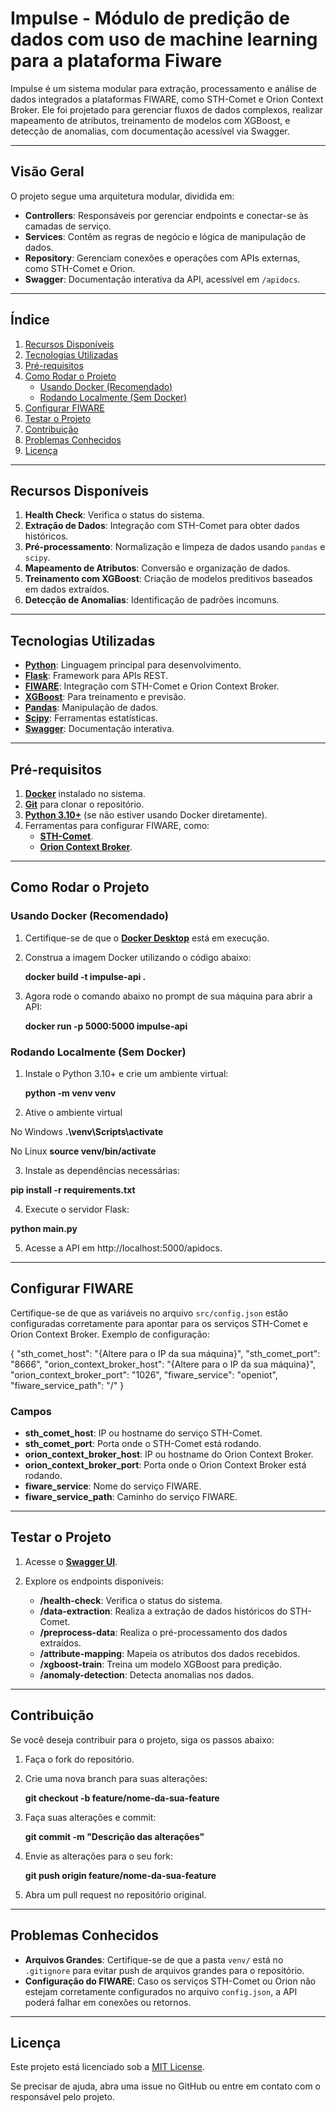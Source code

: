 # Impulse - Módulo de predição de dados com uso de machine learning para a plataforma Fiware

Impulse é um sistema modular para extração, processamento e análise de dados integrados a plataformas FIWARE, como STH-Comet e Orion Context Broker. Ele foi projetado para gerenciar fluxos de dados complexos, realizar mapeamento de atributos, treinamento de modelos com XGBoost, e detecção de anomalias, com documentação acessível via Swagger.

---

## **Visão Geral**

O projeto segue uma arquitetura modular, dividida em:
- **Controllers**: Responsáveis por gerenciar endpoints e conectar-se às camadas de serviço.
- **Services**: Contêm as regras de negócio e lógica de manipulação de dados.
- **Repository**: Gerenciam conexões e operações com APIs externas, como STH-Comet e Orion.
- **Swagger**: Documentação interativa da API, acessível em `/apidocs`.

---

## **Índice**

1. [Recursos Disponíveis](#recursos-disponíveis)
2. [Tecnologias Utilizadas](#tecnologias-utilizadas)
3. [Pré-requisitos](#pré-requisitos)
4. [Como Rodar o Projeto](#como-rodar-o-projeto)
   - [Usando Docker (Recomendado)](#usando-docker-recomendado)
   - [Rodando Localmente (Sem Docker)](#rodando-localmente-sem-docker)
5. [Configurar FIWARE](#configurar-fiware)
6. [Testar o Projeto](#testar-o-projeto)
7. [Contribuição](#contribuição)
8. [Problemas Conhecidos](#problemas-conhecidos)
9. [Licença](#licença)

---

## **Recursos Disponíveis**

1. **Health Check**: Verifica o status do sistema.
2. **Extração de Dados**: Integração com STH-Comet para obter dados históricos.
3. **Pré-processamento**: Normalização e limpeza de dados usando `pandas` e `scipy`.
4. **Mapeamento de Atributos**: Conversão e organização de dados.
5. **Treinamento com XGBoost**: Criação de modelos preditivos baseados em dados extraídos.
6. **Detecção de Anomalias**: Identificação de padrões incomuns.

---

## **Tecnologias Utilizadas**

- **[Python](https://www.python.org/downloads/)**: Linguagem principal para desenvolvimento.
- **[Flask](https://flask.palletsprojects.com/en/latest/)**: Framework para APIs REST.
- **[FIWARE](https://fiware.org/)**: Integração com STH-Comet e Orion Context Broker.
- **[XGBoost](https://xgboost.readthedocs.io/en/stable/)**: Para treinamento e previsão.
- **[Pandas](https://pandas.pydata.org/)**: Manipulação de dados.
- **[Scipy](https://scipy.org/)**: Ferramentas estatísticas.
- **[Swagger](https://swagger.io/)**: Documentação interativa.

---

## **Pré-requisitos**

1. **[Docker](https://www.docker.com/products/docker-desktop)** instalado no sistema.
2. **[Git](https://git-scm.com/downloads)** para clonar o repositório.
3. **[Python 3.10+](https://www.python.org/downloads/)** (se não estiver usando Docker diretamente).
4. Ferramentas para configurar FIWARE, como:
   - **[STH-Comet](https://fiware-sth-comet.readthedocs.io/en/latest/)**.
   - **[Orion Context Broker](https://fiware-orion.readthedocs.io/en/latest/)**.

---

## **Como Rodar o Projeto**

### **Usando Docker (Recomendado)**

1. Certifique-se de que o **[Docker Desktop](https://www.docker.com/products/docker-desktop)** está em execução.
2. Construa a imagem Docker utilizando o código abaixo:

   **docker build -t impulse-api .**

3. Agora rode o comando abaixo no prompt de sua máquina para abrir a API:

   **docker run -p 5000:5000 impulse-api**

### **Rodando Localmente (Sem Docker)**

1. Instale o Python 3.10+ e crie um ambiente virtual:

   **python -m venv venv**

2. Ative o ambiente virtual

No Windows
  **.\venv\Scripts\activate**

No Linux
  **source venv/bin/activate**

3. Instale as dependências necessárias:

  **pip install -r requirements.txt**

4. Execute o servidor Flask:

  **python main.py**

5. Acesse a API em http://localhost:5000/apidocs.

---

## **Configurar FIWARE**

Certifique-se de que as variáveis no arquivo `src/config.json` estão configuradas corretamente para apontar para os serviços STH-Comet e Orion Context Broker. Exemplo de configuração:


{
  "sth_comet_host": "{Altere para o IP da sua máquina}",
  "sth_comet_port": "8666",
  "orion_context_broker_host": "{Altere para o IP da sua máquina}",
  "orion_context_broker_port": "1026",
  "fiware_service": "openiot",
  "fiware_service_path": "/"
}

### **Campos**

- **sth_comet_host**: IP ou hostname do serviço STH-Comet.
- **sth_comet_port**: Porta onde o STH-Comet está rodando.
- **orion_context_broker_host**: IP ou hostname do Orion Context Broker.
- **orion_context_broker_port**: Porta onde o Orion Context Broker está rodando.
- **fiware_service**: Nome do serviço FIWARE.
- **fiware_service_path**: Caminho do serviço FIWARE.

---

## **Testar o Projeto**

1. Acesse o **[Swagger UI](http://localhost:5000/apidocs)**.

2. Explore os endpoints disponíveis:

   - **/health-check**: Verifica o status do sistema.
   - **/data-extraction**: Realiza a extração de dados históricos do STH-Comet.
   - **/preprocess-data**: Realiza o pré-processamento dos dados extraídos.
   - **/attribute-mapping**: Mapeia os atributos dos dados recebidos.
   - **/xgboost-train**: Treina um modelo XGBoost para predição.
   - **/anomaly-detection**: Detecta anomalias nos dados.

---

## **Contribuição**

Se você deseja contribuir para o projeto, siga os passos abaixo:

1. Faça o fork do repositório.

2. Crie uma nova branch para suas alterações:

   **git checkout -b feature/nome-da-sua-feature**

3. Faça suas alterações e commit:

   **git commit -m "Descrição das alterações"**

4. Envie as alterações para o seu fork:

   **git push origin feature/nome-da-sua-feature**

5. Abra um pull request no repositório original.

---

## **Problemas Conhecidos**

- **Arquivos Grandes**: Certifique-se de que a pasta `venv/` está no `.gitignore` para evitar push de arquivos grandes para o repositório.
- **Configuração do FIWARE**: Caso os serviços STH-Comet ou Orion não estejam corretamente configurados no arquivo `config.json`, a API poderá falhar em conexões ou retornos.

---

## **Licença**

Este projeto está licenciado sob a [MIT License](LICENSE).

Se precisar de ajuda, abra uma issue no GitHub ou entre em contato com o responsável pelo projeto.






